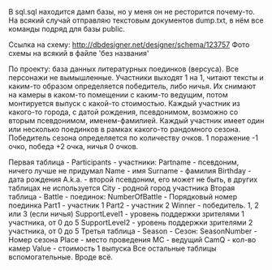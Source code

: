 В sql.sql находится дамп базы, но у меня он не ресторится почему-то. На всякий случай отправляю текстовым документов dump.txt, в нём все команды подряд для базы public. 

Ссылка на схему: http://dbdesigner.net/designer/schema/123757 
Фото схемы на всякий в файле 'без названия'

По проекту: база данных литературных поединков (версуса). Все персонажи не вымышленные. Участники выходят 1 на 1, читают тексты и каким-то образом определяется победитель, либо ничья. Их снимают на камеры в каком-то помещении с каким-то ведущим, потом монтируется выпуск с какой-то стоимостью. Каждый участник из какого-то города, с датой рождения, псевдонимом, возможно со вторым псевдонимом, именем-фамилией. Каждый участник имеет один или несколько поединков в рамках какого-то рандомного сезона. Победитель сезона определяется по количеству очков. 1 поражение -1 очко, победа +2 очка, ничья 0 очков.

Первая таблица - Participants - участники:
Partname - псевдоним, ничего лучше не придумал
Name - имя
Surname - фамилия
Birthday - дата рождения
A.k.a. - второй псевдоним, его может не быть, в других таблицах не используется
City - родной город участника
Вторая таблица - Battle - поединок:
NumberOfBattle - Порядковый номер поединка
Part1 - участник 1
Part2 - участник 2
Winner - победитель. 1, 2 или 3 (если ничья)
SupportLevel1 - уровень поддержки зрителями 1 участника, от 0 до 5
SupportLevel2 - уровень поддержки зрителями 2 участника, от 0 до 5
Третья таблица - Season - Сезон:
SeasonNumber - Номер сезона
Place - место проведения
MC - ведущий
CamQ - кол-во камер
Value - стоимость 1 выпуска
Все остальные таблицы вспомогательные. Вроде всё.







